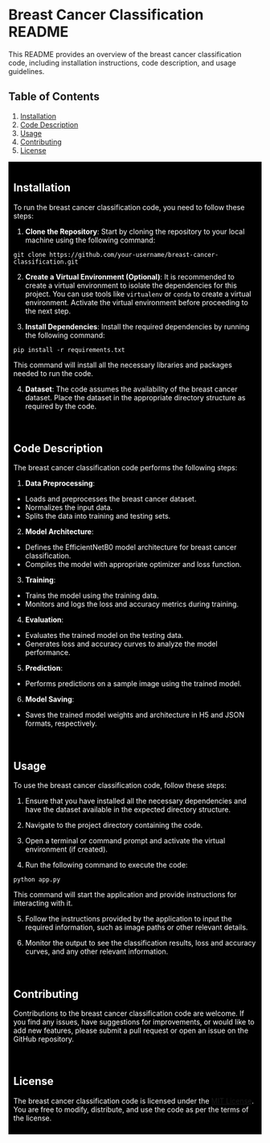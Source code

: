 # Breast Cancer Classification README

This README provides an overview of the breast cancer classification code, including installation instructions, code description, and usage guidelines.

## Table of Contents
1. [Installation](#installation)
2. [Code Description](#code-description)
3. [Usage](#usage)
4. [Contributing](#contributing)
5. [License](#license)

<div style="background-color:black; color:white; padding:10px;">

## Installation <a name="installation"></a>

To run the breast cancer classification code, you need to follow these steps:

1. **Clone the Repository**: Start by cloning the repository to your local machine using the following command:

`git clone https://github.com/your-username/breast-cancer-classification.git`


2. **Create a Virtual Environment (Optional)**: It is recommended to create a virtual environment to isolate the dependencies for this project. You can use tools like `virtualenv` or `conda` to create a virtual environment. Activate the virtual environment before proceeding to the next step.

3. **Install Dependencies**: Install the required dependencies by running the following command:

`pip install -r requirements.txt`


This command will install all the necessary libraries and packages needed to run the code.

4. **Dataset**: The code assumes the availability of the breast cancer dataset. Place the dataset in the appropriate directory structure as required by the code.

</div>

<div style="background-color:black; color:white; padding:10px;">

## Code Description <a name="code-description"></a>

The breast cancer classification code performs the following steps:

1. **Data Preprocessing**:
- Loads and preprocesses the breast cancer dataset.
- Normalizes the input data.
- Splits the data into training and testing sets.

2. **Model Architecture**:
- Defines the EfficientNetB0 model architecture for breast cancer classification.
- Compiles the model with appropriate optimizer and loss function.

3. **Training**:
- Trains the model using the training data.
- Monitors and logs the loss and accuracy metrics during training.

4. **Evaluation**:
- Evaluates the trained model on the testing data.
- Generates loss and accuracy curves to analyze the model performance.

5. **Prediction**:
- Performs predictions on a sample image using the trained model.

6. **Model Saving**:
- Saves the trained model weights and architecture in H5 and JSON formats, respectively.

</div>

<div style="background-color:black; color:white; padding:10px;">

## Usage <a name="usage"></a>

To use the breast cancer classification code, follow these steps:

1. Ensure that you have installed all the necessary dependencies and have the dataset available in the expected directory structure.

2. Navigate to the project directory containing the code.

3. Open a terminal or command prompt and activate the virtual environment (if created).

4. Run the following command to execute the code:

`python app.py`


This command will start the application and provide instructions for interacting with it.

5. Follow the instructions provided by the application to input the required information, such as image paths or other relevant details.

6. Monitor the output to see the classification results, loss and accuracy curves, and any other relevant information.

</div>

<div style="background-color:black; color:white; padding:10px;">

## Contributing <a name="contributing"></a>

Contributions to the breast cancer classification code are welcome. If you find any issues, have suggestions for improvements, or would like to add new features, please submit a pull request or open an issue on the GitHub repository.

</div>

<div style="background-color:black; color:white; padding:10px;">

## License <a name="license"></a>

The breast cancer classification code is licensed under the [MIT License](https://opensource.org/licenses/MIT). You are free to modify, distribute, and use the code as per the terms of the license.

</div>
